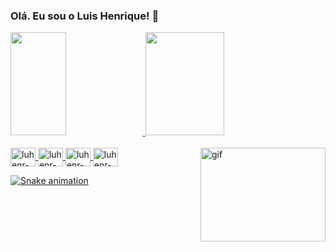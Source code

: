 ### Olá. Eu sou o Luis Henrique! 👋

<div>
  <a href="https://github.com/luhenr">
  <img height="165em" width="42%" src="https://github-readme-stats.vercel.app/api?username=luhenr&show_icons=true&theme=dracula&include_all_commits=true&count_private=true"/>
  <img height="165em" width="50%" src="https://github-readme-stats.vercel.app/api/top-langs/?username=luhenr&layout=compact&langs_count=16&theme=dracula"/>
</div>
  
<div style="display: inline_block"><br>
  <img align="center" alt="luhenr-JS" height="30" width="40" src="https://cdn.jsdelivr.net/gh/devicons/devicon/icons/javascript/javascript-original.svg"/>
  <img align="center" alt="luhenr-HTML" height="30" width="40" src="https://cdn.jsdelivr.net/gh/devicons/devicon/icons/html5/html5-original.svg"/>
  <img align="center" alt="luhenr-CSS" height="30" width="40" src="https://cdn.jsdelivr.net/gh/devicons/devicon/icons/css3/css3-original.svg"/>
  <img align="center" alt="luhenr-CPP" height="30" width="40" src="https://cdn.jsdelivr.net/gh/devicons/devicon/icons/cplusplus/cplusplus-original.svg"/>
  <img align="right" alt="gif" height="150" width="200" src="https://media.tenor.com/QOPu-A164TIAAAAd/angels-egg-mamoru-oshii.gif"/>
</div>
  
 ![Snake animation](https://github.com/luhenr/luhenr/blob/output/github-contribution-grid-snake.svg)
